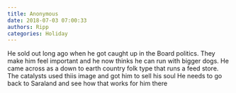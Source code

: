 ```yaml
---
title: Anonymous
date: 2018-07-03 07:00:33
authors: Ripp
categories: Holiday
---
```


 He sold out long ago when he got caught up in the Board politics.  They make him feel important and he now thinks he can run with bigger dogs.
He came across as a down to earth country folk type that runs a feed store.   The catalysts used thiis image and got him to sell his soul 
He needs to go back to Saraland and see how that works for him there